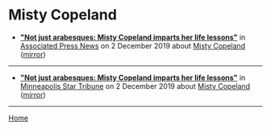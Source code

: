 # Misty Copeland

 - [**"Not just arabesques: Misty Copeland imparts her life lessons"**](https://apnews.com/979e7d6b80b24f1189f1a26986ca7e03) in [Associated Press News](https://apnews.com/) on 2 December 2019 about [Misty Copeland](../../topics/misty-copeland/index.md) ([mirror](https://web.archive.org/web/*/https://apnews.com/979e7d6b80b24f1189f1a26986ca7e03))

----

 - [**"Not just arabesques: Misty Copeland imparts her life lessons"**](http://www.startribune.com/not-just-arabesques-misty-copeland-imparts-her-life-lessons/565682042/) in [Minneapolis Star Tribune](http://www.startribune.com/) on 2 December 2019 about [Misty Copeland](../../topics/misty-copeland/index.md) ([mirror](https://web.archive.org/web/*/http://www.startribune.com/not-just-arabesques-misty-copeland-imparts-her-life-lessons/565682042/))

----

[Home](../)
